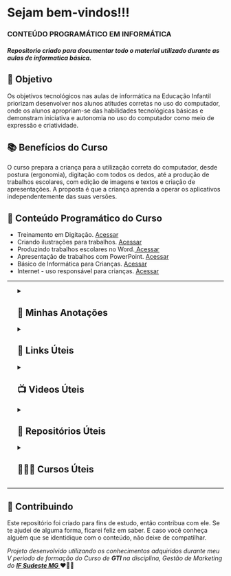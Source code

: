 
<h1> Sejam bem-vindos!!!</h1>
<h3>CONTEÚDO PROGRAMÁTICO EM INFORMÁTICA</h3>
<h5> Repositorio criado para documentar todo o material utilizado durante as aulas de informatica básica. </h5> 


<h2> 🎯 Objetivo </h2>
Os objetivos tecnológicos nas aulas de informática na Educação Infantil priorizam desenvolver nos alunos atitudes corretas no uso do computador, onde os alunos apropriam-se das habilidades tecnológicas básicas e demonstram iniciativa e autonomia no uso do computador como meio de expressão e criatividade.

<h2> 📚 Benefícios do Curso </h2>
O curso prepara a criança para a utilização correta do computador, desde postura (ergonomia), digitação com todos os dedos, até a produção de trabalhos escolares, com edição de imagens e textos e criação de apresentações. A proposta é que a criança aprenda a operar os aplicativos independentemente das suas versões.




<h2 dir="auto"> 🚦 Conteúdo Programático do Curso </h2>
<ul dir="auto">
 <li> Treinamento em Digitação. <a href="https://">Acessar</a> </li>
 <li> Criando ilustrações para trabalhos. <a href="https://"> Acessar </a> </li>
 <li> Produzindo trabalhos escolares no Word.<a href="https://"> Acessar </a> </li>
 <li> Apresentação de trabalhos com PowerPoint. <a href="https://"> Acessar </a> </li>
 <li> Básico de Informática para Crianças. <a href="https://"> Acessar </a> </li>
 <li> Internet - uso responsável para crianças. <a href="https://"> Acessar </a> </li>
</ul>


-----------------------------------------------------------------------------------------------------------------------------------------------------------------------

<ol> 
<!-- ----------------------- Minhas Anotações -------------------------------------------------------------------------------- -->
<details>
<summary> <h2> 📝 Minhas Anotações </h2> </summary>
<blockquote>
  <li><a href="https://diegojfsr.notion.site/Trabalho-Final-Elaboracao-Plano-de-Marketing-ff704bfd63944847bd11b772fb0379e1"> Anotações. </a></li>
</blockquote>
</details>

<!-- ----------------------- Links Úteis -------------------------------------------------------------------------------- -->
<details>
<summary> <h2 dir="auto"> 🔗 Links Úteis  </h2> </summary>
<blockquote>
   <li><a href="https://">Links.</a></li>
</blockquote>
</details>

<!-- ----------------------- Videos Úteis -------------------------------------------------------------------------------- -->
<details>
<summary> <h2 dir="auto"> 📺 Videos Úteis </h2> </summary>
<blockquote>
  <li><a href="https://"> Videos </a></li>
</blockquote>
</details>

<!-- ----------------------- Repositórios Úteis -------------------------------------------------------------------------------- -->
<details>
<summary> <h2 dir="auto"> 💼 Repositórios Úteis </h2> </summary>
<blockquote>
  <li><a href="https://"> Repositorios </a></li>
</blockquote>
</details>

 <!-- ----------------------- Cursos Úteis -------------------------------------------------------------------------------- -->
<details>
<summary> <h2 dir="auto"> 👨🏼‍🏫 Cursos Úteis </h2> </summary>
<blockquote>
  <li><a href="https://"> Cursos. </a></li>
</blockquote>
</details>

</ol>

-----------------------------------------------------------------------------------------------------------------------------------------------------------------------



<h2 dir="auto"> 🤝 Contribuindo </h2>
<p dir="auto">
  Este repositório foi criado para fins de estudo, então contribua com ele. Se te ajudei de alguma forma, ficarei feliz em
  saber. E caso você conheça alguém que se identidique com o conteúdo, não deixe de compatilhar.
</p>

<p dir="auto"> 
 <em>
  Projeto desenvolvido utilizando os conhecimentos adquiridos durante meu V periodo de formação do Curso de <strong> GTI </strong>
  na disciplina, Gestão de Marketing do <a href="https://www.ifsudestemg.edu.br/muriae"> <strong> IF Sudeste MG </strong></a>
 </em>  ❤️💚💚
</p>
